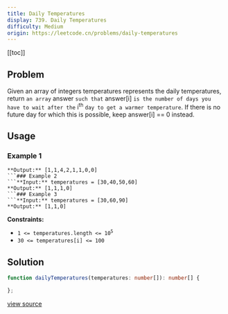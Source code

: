 ```yaml
---
title: Daily Temperatures
display: 739. Daily Temperatures
difficulty: Medium
origin: https://leetcode.cn/problems/daily-temperatures
---
```


[[toc]]

## Problem

Given an array of integers temperatures represents the daily temperatures, return `an array` answer `such that` answer[i] `is the number of days you have to wait after the` i<sup>th</sup> `day to get a warmer temperature`. If there is no future day for which this is possible, keep answer[i] == 0 instead.

 ## Usage

### Example 1
```**Input:** temperatures = [73,74,75,71,69,72,76,73]
**Output:** [1,1,4,2,1,1,0,0]
```### Example 2
```**Input:** temperatures = [30,40,50,60]
**Output:** [1,1,1,0]
```### Example 3
```**Input:** temperatures = [30,60,90]
**Output:** [1,1,0]
```
 
**Constraints:**

- <code>1 &lt;=&nbsp;temperatures.length &lt;= 10<sup>5</sup></code>
- <code>30 &lt;=&nbsp;temperatures[i] &lt;= 100</code>


## Solution

```ts
function dailyTemperatures(temperatures: number[]): number[] {

};
```

[view source](https://leetcode.cn/problems/daily-temperatures)
